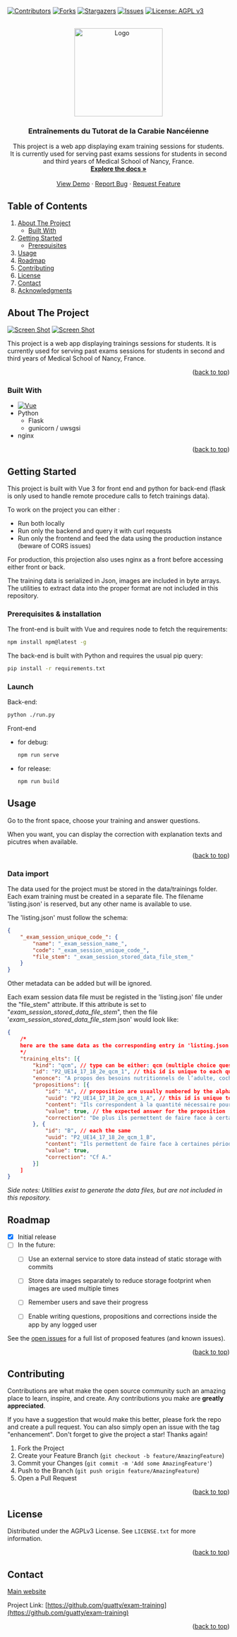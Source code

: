 <!-- Improved compatibility of back to top link: See: https://github.com/othneildrew/Best-README-Template/pull/73 -->
<a name="readme-top"></a>
<!--
*** Thanks for checking out the Best-README-Template. If you have a suggestion
*** that would make this better, please fork the repo and create a pull request
*** or simply open an issue with the tag "enhancement".
*** Don't forget to give the project a star!
*** Thanks again! Now go create something AMAZING! :D
-->



<!-- PROJECT SHIELDS -->
<!--
*** I'm using markdown "reference style" links for readability.
*** Reference links are enclosed in brackets [ ] instead of parentheses ( ).
*** See the bottom of this document for the declaration of the reference variables
*** for contributors-url, forks-url, etc. This is an optional, concise syntax you may use.
*** https://www.markdownguide.org/basic-syntax/#reference-style-links
-->
[![Contributors][contributors-shield]][contributors-url]
[![Forks][forks-shield]][forks-url]
[![Stargazers][stars-shield]][stars-url]
[![Issues][issues-shield]][issues-url]
[![License: AGPL v3](https://img.shields.io/badge/License-AGPL%20v3-blue.svg)](https://www.gnu.org/licenses/agpl-3.0)



<!-- PROJECT LOGO -->
<br />
<div align="center">
  <a href="http://annales.tutoratcarabienancy.org/">
    <img src="public/img/icons/logo.png" alt="Logo" width="200" height="200">
  </a>

  <h3 align="center">Entraînements du Tutorat de la Carabie Nancéienne</h3>


  <p align="center">
    This project is a web app displaying exam training sessions for students.<br> 
    It is currently used for serving past exams sessions for students in second and third years of Medical School of Nancy, France.
    <br />
    <a href="https://github.com/guatty/exam-training"><strong>Explore the docs »</strong></a>
    <br />
    <br />
    <a href="http://annales.tutoratcarabienancy.org/">View Demo</a>
    ·
    <a href="https://github.com/guatty/exam-training/issues">Report Bug</a>
    ·
    <a href="https://github.com/guatty/exam-training/issues">Request Feature</a>
  </p>
</div>




## Table of Contents
  <ol>
    <li>
      <a href="#about-the-project">About The Project</a>
      <ul>
        <li><a href="#built-with">Built With</a></li>
      </ul>
    </li>
    <li>
      <a href="#getting-started">Getting Started</a>
      <ul>
        <li><a href="#prerequisites">Prerequisites</a></li>
      </ul>
    </li>
    <li><a href="#usage">Usage</a></li>
    <li><a href="#roadmap">Roadmap</a></li>
    <li><a href="#contributing">Contributing</a></li>
    <li><a href="#license">License</a></li>
    <li><a href="#contact">Contact</a></li>
    <li><a href="#acknowledgments">Acknowledgments</a></li>
  </ol>




<!-- ABOUT THE PROJECT -->
## About The Project

[![Screen Shot](public/img/product_screenshot.png)](http://annales.tutoratcarabienancy.org/)
[![Screen Shot](public/img/product_screenshot_2.png)](http://annales.tutoratcarabienancy.org/)


This project is a web app displaying trainings sessions for students.
It is currently used for serving past exams sessions for students in second and third years of Medical School of Nancy, France.

<p align="right">(<a href="#readme-top">back to top</a>)</p>



### Built With

* [![Vue][Vue.js]][Vue-url]
* Python
  * Flask
  * gunicorn / uwsgsi
* nginx


<p align="right">(<a href="#readme-top">back to top</a>)</p>



<!-- GETTING STARTED -->
## Getting Started

This project is built with Vue 3 for front end and python for back-end (flask is only used to handle remote procedure calls to fetch trainings data).

To work on the project you can either :
* Run both locally
* Run only the backend and query it with curl requests
* Run only the frontend and feed the data using the production instance (beware of CORS issues)

For production, this projection also uses nginx as a front before accessing either front or back.



The training data is serialized in Json, images are included in byte arrays.
The utilities to extract data into the proper format are not included in this repository.

### Prerequisites & installation

The front-end is built with Vue and requires node to fetch the requirements:
  ```sh
  npm install npm@latest -g
  ```


The back-end is built with Python and requires the usual pip query:
  ```sh
  pip install -r requirements.txt
  ```


### Launch

Back-end:
  ```sh
  python ./run.py
  ```


Front-end 
* for debug:
  ```sh
  npm run serve
  ```
* for release:
  ```sh
  npm run build
  ```

<!-- USAGE EXAMPLES -->
## Usage

Go to the front space, choose your training and answer questions.

When you want, you can display the correction with explanation texts and picutres when available.

<p align="right">(<a href="#readme-top">back to top</a>)</p>


### Data import

The data used for the project must be stored in the data/trainings folder.
Each exam training must be created in a separate file. The filename 'listing.json' is reserved, but any other name is available to use.

The 'listing.json' must follow the schema:
```json
{
    "_exam_session_unique_code_": {
        "name": "_exam_session_name_",
        "code": "_exam_session_unique_code_",
        "file_stem": "_exam_session_stored_data_file_stem_"
    }
}
```
Other metadata can be added but will be ignored.

Each exam session data file must be registed in the 'listing.json' file under the "file_stem" attribute. If this attribute is set to "_exam_session_stored_data_file_stem_", then the file '_exam_session_stored_data_file_stem_.json' would look like:
```json
{
    /*
    here are the same data as the corresponding entry in 'listing.json'
    */
    "training_elts": [{
        "kind": "qcm", // type can be either: qcm (multiple choice question), qroc (short open question), zap (field to pin in an image), qru (single choice question)
        "id": "P2_UE14_17_18_2e_qcm_1", // this id is unique to each question
        "enonce": "A propos des besoins nutritionnels de l’adulte, cochez la (les) proposition (s) correcte (s) :", // the question statement
        "propositions": [{
            "id": "A", // proposition are usually numbered by the alphabet
            "uuid": "P2_UE14_17_18_2e_qcm_1_A", // this id is unique to each proposition
            "content": "Ils correspondent à la quantité nécessaire pour maintenir des fonctions physiologiques et un état de santé normal.", // one question proposition
            "value": true, // the expected answer for the proposition
            "correction": "De plus ils permettent de faire face à certaines périodes de la vie." // an optional (though much desired) correction commentary to help comprehension and retention
        }, {
            "id": "B", // each the same
            "uuid": "P2_UE14_17_18_2e_qcm_1_B",
            "content": "Ils permettent de faire face à certaines périodes de la vie telles que la croissance, la gestation, la lactation.",
            "value": true,
            "correction": "Cf A."
        }]
    ]
}
```

*Side notes: Utilities exist to generate the data files, but are not included in this repository.*


<!-- ROADMAP -->
## Roadmap

- [x] Initial release
- [ ] In the future:
  - [ ] Use an external service to store data instead of static storage with commits
  - [ ] Store data images separately to reduce storage footprint when images are used multiple times
  - [ ] Remember users and save their progress
  - [ ] Enable writing questions, propositions and corrections inside the app by any logged user


See the [open issues](https://github.com/guatty/exam-training/issues) for a full list of proposed features (and known issues).

<p align="right">(<a href="#readme-top">back to top</a>)</p>



<!-- CONTRIBUTING -->
## Contributing

Contributions are what make the open source community such an amazing place to learn, inspire, and create. Any contributions you make are **greatly appreciated**.

If you have a suggestion that would make this better, please fork the repo and create a pull request. You can also simply open an issue with the tag "enhancement".
Don't forget to give the project a star! Thanks again!

1. Fork the Project
2. Create your Feature Branch (`git checkout -b feature/AmazingFeature`)
3. Commit your Changes (`git commit -m 'Add some AmazingFeature'`)
4. Push to the Branch (`git push origin feature/AmazingFeature`)
5. Open a Pull Request

<p align="right">(<a href="#readme-top">back to top</a>)</p>



<!-- LICENSE -->
## License

Distributed under the AGPLv3 License. See `LICENSE.txt` for more information.

<p align="right">(<a href="#readme-top">back to top</a>)</p>



<!-- CONTACT -->
## Contact

[Main website](http://tutoratcarabienancy.org/)

Project Link: [https://github.com/guatty/exam-training](https://github.com/guatty/exam-training)

<p align="right">(<a href="#readme-top">back to top</a>)</p>




<!-- MARKDOWN LINKS & IMAGES -->
<!-- https://www.markdownguide.org/basic-syntax/#reference-style-links -->
[contributors-shield]: https://img.shields.io/github/contributors/guatty/exam-training.svg?style=for-the-badge
[contributors-url]: https://github.com/guatty/exam-training/graphs/contributors
[forks-shield]: https://img.shields.io/github/forks/guatty/exam-training.svg?style=for-the-badge
[forks-url]: https://github.com/guatty/exam-training/network/members
[stars-shield]: https://img.shields.io/github/stars/guatty/exam-training.svg?style=for-the-badge
[stars-url]: https://github.com/guatty/exam-training/stargazers
[issues-shield]: https://img.shields.io/github/issues/guatty/exam-training.svg?style=for-the-badge
[issues-url]: https://github.com/guatty/exam-training/issues
[license-shield]: https://img.shields.io/github/license/guatty/exam-training.svg?style=for-the-badge
[license-url]: https://github.com/guatty/exam-training/blob/master/LICENSE.txt
[product-screenshot]: images/screenshot.png
[Next.js]: https://img.shields.io/badge/next.js-000000?style=for-the-badge&logo=nextdotjs&logoColor=white
[Next-url]: https://nextjs.org/
[React.js]: https://img.shields.io/badge/React-20232A?style=for-the-badge&logo=react&logoColor=61DAFB
[React-url]: https://reactjs.org/
[Vue.js]: https://img.shields.io/badge/Vue.js-35495E?style=for-the-badge&logo=vuedotjs&logoColor=4FC08D
[Vue-url]: https://vuejs.org/
[Angular.io]: https://img.shields.io/badge/Angular-DD0031?style=for-the-badge&logo=angular&logoColor=white
[Angular-url]: https://angular.io/
[Svelte.dev]: https://img.shields.io/badge/Svelte-4A4A55?style=for-the-badge&logo=svelte&logoColor=FF3E00
[Svelte-url]: https://svelte.dev/
[Laravel.com]: https://img.shields.io/badge/Laravel-FF2D20?style=for-the-badge&logo=laravel&logoColor=white
[Laravel-url]: https://laravel.com
[Bootstrap.com]: https://img.shields.io/badge/Bootstrap-563D7C?style=for-the-badge&logo=bootstrap&logoColor=white
[Bootstrap-url]: https://getbootstrap.com
[JQuery.com]: https://img.shields.io/badge/jQuery-0769AD?style=for-the-badge&logo=jquery&logoColor=white
[JQuery-url]: https://jquery.com 
